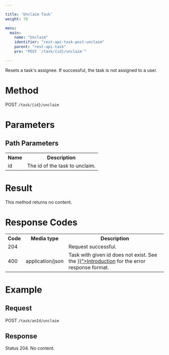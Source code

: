```yaml
---

title: 'Unclaim Task'
weight: 70

menu:
  main:
    name: "Unclaim"
    identifier: "rest-api-task-post-unclaim"
    parent: "rest-api-task"
    pre: "POST `/task/{id}/unclaim`"

---
```



Resets a task's assignee. If successful, the task is not assigned to a user.


# Method

POST `/task/{id}/unclaim`


# Parameters

## Path Parameters

<table class="table table-striped">
  <tr>
    <th>Name</th>
    <th>Description</th>
  </tr>
  <tr>
    <td>id</td>
    <td>The id of the task to unclaim.</td>
  </tr>
</table>


# Result

This method returns no content.


# Response Codes

<table class="table table-striped">
  <tr>
    <th>Code</th>
    <th>Media type</th>
    <th>Description</th>
  </tr>
  <tr>
    <td>204</td>
    <td></td>
    <td>Request successful.</td>
  </tr>
  <tr>
    <td>400</td>
    <td>application/json</td>
    <td>Task with given id does not exist. See the <a href="{{< ref "/reference/rest/overview/_index.md#error-handling" >}}">Introduction</a> for the error response format.</td>
  </tr>
</table>


# Example

## Request

POST `/task/anId/unclaim`

## Response

Status 204. No content.